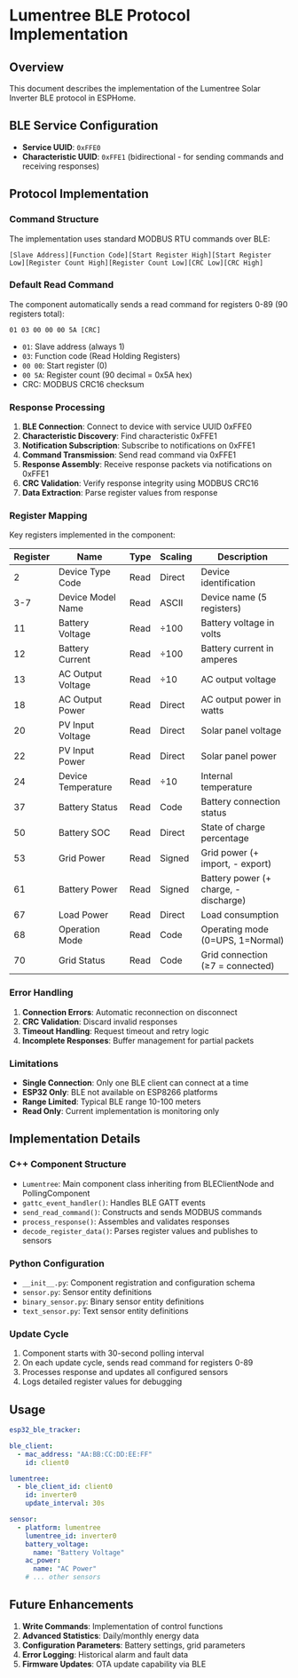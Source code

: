 # Lumentree BLE Protocol Implementation

## Overview

This document describes the implementation of the Lumentree Solar Inverter BLE protocol in ESPHome.

## BLE Service Configuration

- **Service UUID**: `0xFFE0`
- **Characteristic UUID**: `0xFFE1` (bidirectional - for sending commands and receiving responses)

## Protocol Implementation

### Command Structure

The implementation uses standard MODBUS RTU commands over BLE:

```
[Slave Address][Function Code][Start Register High][Start Register Low][Register Count High][Register Count Low][CRC Low][CRC High]
```

### Default Read Command

The component automatically sends a read command for registers 0-89 (90 registers total):

```
01 03 00 00 00 5A [CRC]
```

- `01`: Slave address (always 1)
- `03`: Function code (Read Holding Registers)
- `00 00`: Start register (0)
- `00 5A`: Register count (90 decimal = 0x5A hex)
- CRC: MODBUS CRC16 checksum

### Response Processing

1. **BLE Connection**: Connect to device with service UUID 0xFFE0
2. **Characteristic Discovery**: Find characteristic 0xFFE1
3. **Notification Subscription**: Subscribe to notifications on 0xFFE1
4. **Command Transmission**: Send read command via 0xFFE1
5. **Response Assembly**: Receive response packets via notifications on 0xFFE1
6. **CRC Validation**: Verify response integrity using MODBUS CRC16
7. **Data Extraction**: Parse register values from response

### Register Mapping

Key registers implemented in the component:

| Register | Name | Type | Scaling | Description |
|----------|------|------|---------|-------------|
| 2 | Device Type Code | Read | Direct | Device identification |
| 3-7 | Device Model Name | Read | ASCII | Device name (5 registers) |
| 11 | Battery Voltage | Read | ÷100 | Battery voltage in volts |
| 12 | Battery Current | Read | ÷100 | Battery current in amperes |
| 13 | AC Output Voltage | Read | ÷10 | AC output voltage |
| 18 | AC Output Power | Read | Direct | AC output power in watts |
| 20 | PV Input Voltage | Read | Direct | Solar panel voltage |
| 22 | PV Input Power | Read | Direct | Solar panel power |
| 24 | Device Temperature | Read | ÷10 | Internal temperature |
| 37 | Battery Status | Read | Code | Battery connection status |
| 50 | Battery SOC | Read | Direct | State of charge percentage |
| 53 | Grid Power | Read | Signed | Grid power (+ import, - export) |
| 61 | Battery Power | Read | Signed | Battery power (+ charge, - discharge) |
| 67 | Load Power | Read | Direct | Load consumption |
| 68 | Operation Mode | Read | Code | Operating mode (0=UPS, 1=Normal) |
| 70 | Grid Status | Read | Code | Grid connection (≥7 = connected) |

### Error Handling

1. **Connection Errors**: Automatic reconnection on disconnect
2. **CRC Validation**: Discard invalid responses
3. **Timeout Handling**: Request timeout and retry logic  
4. **Incomplete Responses**: Buffer management for partial packets

### Limitations

- **Single Connection**: Only one BLE client can connect at a time
- **ESP32 Only**: BLE not available on ESP8266 platforms
- **Range Limited**: Typical BLE range 10-100 meters
- **Read Only**: Current implementation is monitoring only

## Implementation Details

### C++ Component Structure

- `Lumentree`: Main component class inheriting from BLEClientNode and PollingComponent
- `gattc_event_handler()`: Handles BLE GATT events
- `send_read_command()`: Constructs and sends MODBUS commands
- `process_response()`: Assembles and validates responses
- `decode_register_data()`: Parses register values and publishes to sensors

### Python Configuration

- `__init__.py`: Component registration and configuration schema
- `sensor.py`: Sensor entity definitions
- `binary_sensor.py`: Binary sensor entity definitions  
- `text_sensor.py`: Text sensor entity definitions

### Update Cycle

1. Component starts with 30-second polling interval
2. On each update cycle, sends read command for registers 0-89
3. Processes response and updates all configured sensors
4. Logs detailed register values for debugging

## Usage

```yaml
esp32_ble_tracker:

ble_client:
  - mac_address: "AA:BB:CC:DD:EE:FF"
    id: client0

lumentree:
  - ble_client_id: client0
    id: inverter0
    update_interval: 30s

sensor:
  - platform: lumentree
    lumentree_id: inverter0
    battery_voltage:
      name: "Battery Voltage"
    ac_power:
      name: "AC Power"
    # ... other sensors
```

## Future Enhancements

1. **Write Commands**: Implementation of control functions
2. **Advanced Statistics**: Daily/monthly energy data
3. **Configuration Parameters**: Battery settings, grid parameters
4. **Error Logging**: Historical alarm and fault data
5. **Firmware Updates**: OTA update capability via BLE